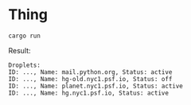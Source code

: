 # Thing

`cargo run`

Result:

```
Droplets:
ID: ..., Name: mail.python.org, Status: active
ID: ..., Name: hg-old.nyc1.psf.io, Status: off
ID: ..., Name: planet.nyc1.psf.io, Status: active
ID: ..., Name: hg.nyc1.psf.io, Status: active
```